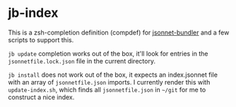 # jb-index

This is a zsh-completion definition (compdef) for [jsonnet-bundler](https://github.com/jsonnet-bundler/jsonnet-bundler/) and a few scripts to support this.

`jb update` completion works out of the box, it'll look for entries in the `jsonnetfile.lock.json` file in the current directory.

`jb install` does not work out of the box, it expects an index.jsonnet file with an array of `jsonnetfile.json` imports. I currently render this with `update-index.sh`, which finds all `jsonnetfile.json` in `~/git` for me to construct a nice index.

